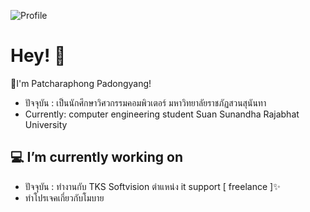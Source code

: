 ![Profile](https://user-images.githubusercontent.com/87099790/236485235-4079c3b8-4362-43e6-b710-9b1c064a7957.png)

# Hey! 👋

🌱I'm Patcharaphong Padongyang!
 
- ปัจจุบัน : เป็นนักศึกษาวิศวกรรมคอมพิวเตอร์ มหาวิทยาลัยราชภัฏสวนสุนันทา
- Currently: computer engineering student Suan Sunandha Rajabhat University

## 💻 I’m currently working on
- ปัจจุบัน : ทำงานกับ TKS Softvision ตำแหน่ง it support [ freelance ]✨
- ทำโปรเจคเกี่ยวกับโมบาย
  
 

<!--
**PATCHARAPHONG-2000/PATCHARAPHONG-2000** is a ✨ _special_ ✨ repository because its `README.md` (this file) appears on your GitHub profile.

Here are some ideas to get you started:

- 🔭 I’m currently working on ...
- 🌱 I’m currently learning ...
- 👯 I’m looking to collaborate on ...
- 🤔 I’m looking for help with ...
- 💬 Ask me about ...
- 📫 How to reach me: ...
- 😄 Pronouns: ...
- ⚡ Fun fact: ...
-->
